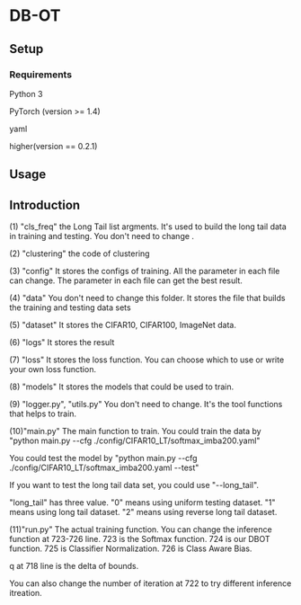 # DB-OT

## Setup

### Requirements

Python 3

PyTorch (version >= 1.4)

yaml

higher(version == 0.2.1)

## Usage

## Introduction

(1) "cls_freq"
the Long Tail list argments. It's used to build the long tail data in training and testing. You don't need 
to change .

(2) "clustering"
the code of clustering

(3) "config"
It stores the configs of training. All the parameter in each file can change. The parameter in each file can 
get the best result.

(4) "data"
You don't need to change this folder.
It stores the file that builds the training and testing data sets

(5) "dataset"
It stores the CIFAR10, CIFAR100, ImageNet data.

(6) "logs"
It stores the result

(7) "loss"
It stores the loss function. You can choose which to use or write your own loss function.

(8) "models"
It stores the models that could be used to train.

(9) "logger.py", "utils.py"
You don't need to change.
It's the tool functions that helps to train.

(10)"main.py"
The main function to train.
You could train the data by 
"python main.py --cfg ./config/CIFAR10_LT/softmax_imba200.yaml"

You could test the model by
"python main.py --cfg ./config/CIFAR10_LT/softmax_imba200.yaml --test"

If you want to test the long tail data set, you could use "--long_tail".

"long_tail" has three value. "0" means using uniform testing dataset.
"1" means using long tail dataset. "2" means using reverse long tail dataset.

(11)"run.py"
The actual training function.
You can change the inference function at 723-726 line. 
723 is the Softmax function. 724 is our DBOT function. 725 is Classifier Normalization.
726 is Class Aware Bias.

q at 718 line is the delta of bounds.

You can also change the number of iteration at 722 to try different inference itreation.
